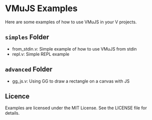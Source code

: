 # VMuJS Examples

Here are some examples of how to use VMuJS in your V projects.

## `simples` Folder
- from_stdin.v: Simple example of how to use VMuJS from stdin
- repl.v: Simple REPL example

## `advanced` Folder
- gg_js.v: Using GG to draw a rectangle on a canvas with JS

## Licence

Examples are licensed under the MIT License. See the LICENSE file for details.
